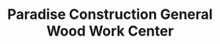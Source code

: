 ---
title: "Paradise Construction General Wood Work Center"
url: /ganta/paradise-construction-general-wood-work-center/
shop: furniture
---